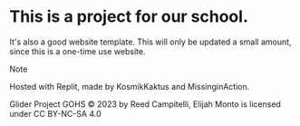 # This is a project for our school.

It's also a good website template.
This will only be updated a small amount, since this is a one-time use website.

> [!NOTE]
> Hosted with Replit, made by KosmikKaktus and MissinginAction.

Glider Project GOHS © 2023 by Reed Campitelli, Elijah Monto is licensed under CC BY-NC-SA 4.0